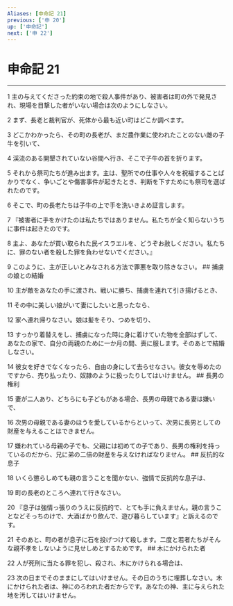 ```yaml
---
Aliases: [申命記 21]
previous: ['申 20']
up: ['申命記']
next: ['申 22']
---
```

# 申命記 21

***




1 
主の与えてくださった約束の地で殺人事件があり、被害者は町の外で発見され、現場を目撃した者がいない場合は次のようにしなさい。 



2 
まず、長老と裁判官が、死体から最も近い町はどこか調べます。 



3 
どこかわかったら、その町の長老が、まだ農作業に使われたことのない雌の子牛を引いて、 



4 
渓流のある開墾されていない谷間へ行き、そこで子牛の首を折ります。 



5 
それから祭司たちが進み出ます。主は、聖所での仕事や人々を祝福することばかりでなく、争いごとや傷害事件が起きたとき、判断を下すためにも祭司を選ばれたのです。 



6 
そこで、町の長老たちは子牛の上で手を洗いきよめ証言します。 



7 
『被害者に手をかけたのは私たちではありません。私たちが全く知らないうちに事件は起きたのです。 



8 
主よ、あなたが買い取られた民イスラエルを、どうぞお赦しください。私たちに、罪のない者を殺した罪を負わせないでください。』 



9 
このように、主が正しいとみなされる方法で罪悪を取り除きなさい。 ## 捕虜の娘との結婚 



10 
主が敵をあなたの手に渡され、戦いに勝ち、捕虜を連れて引き揚げるとき、 



11 
その中に美しい娘がいて妻にしたいと思ったなら、 



12 
家へ連れ帰りなさい。娘は髪をそり、つめを切り、 



13 
すっかり着替えをし、捕虜になった時に身に着けていた物を全部はずして、あなたの家で、自分の両親のために一か月の間、喪に服します。そのあとで結婚しなさい。 



14 
彼女を好きでなくなったら、自由の身にして去らせなさい。彼女を辱めたのですから、売り払ったり、奴隷のように扱ったりしてはいけません。 ## 長男の権利 



15 
妻が二人あり、どちらにも子どもがある場合、長男の母親である妻は嫌いで、 



16 
次男の母親である妻のほうを愛しているからといって、次男に長男としての財産を与えることはできません。 



17 
嫌われている母親の子でも、父親には初めての子であり、長男の権利を持っているのだから、兄に弟の二倍の財産を与えなければなりません。 ## 反抗的な息子 



18 
いくら懲らしめても親の言うことを聞かない、強情で反抗的な息子は、 



19 
町の長老のところへ連れて行きなさい。 



20 
『息子は強情っ張りのうえに反抗的で、とても手に負えません。親の言うことなどそっちのけで、大酒ばかり飲んで、遊び暮らしています』と訴えるのです。 



21 
そのあと、町の者が息子に石を投げつけて殺します。二度と若者たちがそんな親不孝をしないように見せしめとするためです。 ## 木にかけられた者 



22 
人が死刑に当たる罪を犯し、殺され、木にかけられる場合は、 



23 
次の日までそのままにしてはいけません。その日のうちに埋葬しなさい。木にかけられた者は、神にのろわれた者だからです。あなたの神、主に与えられた地を汚してはいけません。

